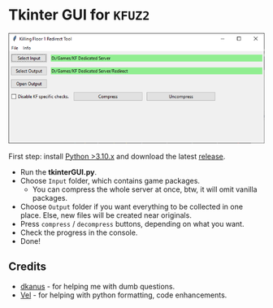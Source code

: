 [release]: https://github.com/InsultingPros/KFRedirectTool/releases

# Tkinter GUI for `KFUZ2`

![IMG](../Docs/media/tkinter.PNG)

First step: install [Python >3.10.x](https://www.python.org/) and download the latest [release].

- Run the **tkinterGUI.py**.
- Choose `Input` folder, which contains game packages.
  - You can compress the whole server at once, btw, it will omit vanilla packages.
- Choose `Output` folder if you want everything to be collected in one place. Else, new files will be created near originals.
- Press `compress` / `decompress` buttons, depending on what you want.
- Check the progress in the console.
- Done!

## Credits

- [dkanus](https://github.com/dkanus) - for helping me with dumb questions.
- [Vel](https://github.com/Vel-San) - for helping with python formatting, code enhancements.
